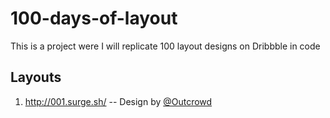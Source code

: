 # 100-days-of-layout

This is a project were I will replicate 100 layout designs on Dribbble in code

## Layouts

1. http://001.surge.sh/ -- Design by [@Outcrowd](https://dribbble.com/shots/6821527-Landing-page-Bubbble)
